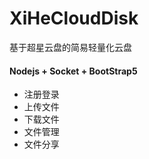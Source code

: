 # XiHeCloudDisk
基于超星云盘的简易轻量化云盘

#### Nodejs + Socket + BootStrap5

- 注册登录
- 上传文件
- 下载文件
- 文件管理
- 文件分享

